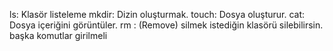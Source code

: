 ls: Klasör listeleme
mkdir: Dizin oluşturmak.
touch: Dosya oluşturur.
cat: Dosya içeriğini görüntüler.
rm : (Remove) silmek istediğin klasörü silebilirsin.
başka komutlar girilmeli
